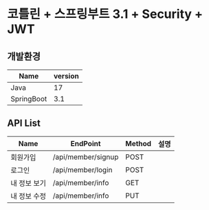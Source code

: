# 코틀린 + 스프링부트 3.1 + Security + JWT   

## 개발환경
| Name       | version |
|------------|---------|
| Java       | 17      |
| SpringBoot | 3.1     |

## API List   
| Name    | EndPoint           | Method | 설명  |
|---------|--------------------|--------|-----|
| 회원가입    | /api/member/signup | POST   |     |
| 로그인     | /api/member/login  | POST   |     |
| 내 정보 보기 | /api/member/info   | GET    |     |
| 내 정보 수정 | /api/member/info   | PUT    |     |